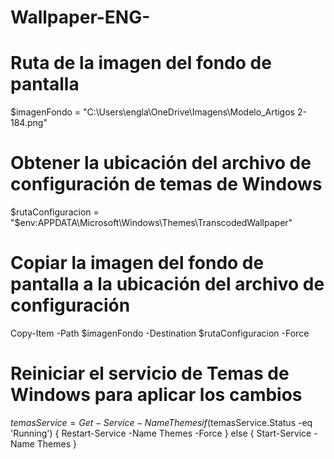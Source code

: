 # Wallpaper-ENG-
# Ruta de la imagen del fondo de pantalla
$imagenFondo = "C:\Users\engla\OneDrive\Imagens\Modelo_Artigos 2-184.png"

# Obtener la ubicación del archivo de configuración de temas de Windows
$rutaConfiguracion = "$env:APPDATA\Microsoft\Windows\Themes\TranscodedWallpaper"

# Copiar la imagen del fondo de pantalla a la ubicación del archivo de configuración
Copy-Item -Path $imagenFondo -Destination $rutaConfiguracion -Force

# Reiniciar el servicio de Temas de Windows para aplicar los cambios
$temasService = Get-Service -Name Themes
if ($temasService.Status -eq 'Running') {
    Restart-Service -Name Themes -Force
} else {
    Start-Service -Name Themes
}


